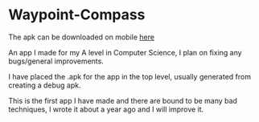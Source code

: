 # Waypoint-Compass

The apk can be downloaded on mobile [here](https://github.com/josh26turner/Waypoint-Compass/raw/master/WaypointCompass.apk "APK download")

An app I made for my A level in Computer Science, I plan on fixing any bugs/general improvements.

I have placed the .apk for the app in the top level, usually generated from creating a debug apk.

This is the first app I have made and there are bound to be many bad techniques, I wrote it about a year ago and I will improve it.

